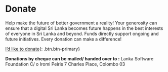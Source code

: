 # Donate

Help make the future of better government a reality! Your generosity can ensure that a digital Sri Lanka becomes future happens in the best interests of everyone in Sri Lanka and beyond. Funds directly support ongoing and future initiatives. Every donation can make a difference!

[I’d like to donate](){: .btn.btn-primary}

**Donations by cheque can be mailed/ handed over to :**
    Lanka Software Foundation
    C/ o Iromi Peiris
    7 Charles Place, Colombo 03
